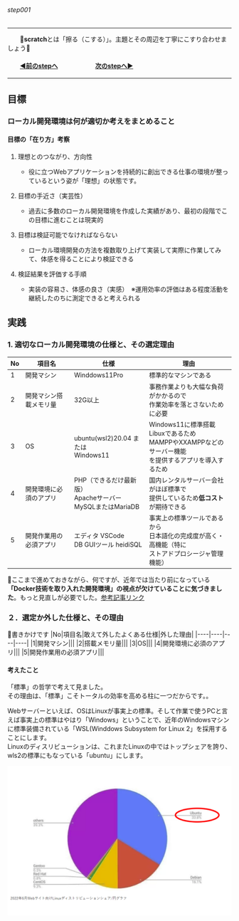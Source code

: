 ###### &emsp;&emsp;&emsp;&emsp;&emsp;&emsp;&emsp;&emsp;&emsp;&emsp;&emsp;&emsp;&emsp;&emsp;&emsp;&emsp;&emsp;&emsp;&emsp;&emsp;&emsp;&emsp;&emsp;&emsp;&emsp;&emsp;&emsp;&emsp;&emsp;&emsp;&emsp;&emsp;&emsp;step001

 ---
&emsp;&emsp;📌<b>scratch</b>とは「擦る（こする）」。主題とその周辺を丁寧にこすり合わせましょう📌
#### &emsp;&emsp;[◀️前のstepへ](https://github.com/yuasys/scratch001/tree/main#readme)&emsp;&emsp;&emsp;&emsp;&emsp;&emsp;[次のstepへ▶️](https://github.com/yuasys/scratch001/tree/main/002#readme)
---

## 目標

### ローカル開発環境は何が適切か考えをまとめること

#### 目標の「在り方」考察

1. 理想とのつながり、方向性
    - 役に立つWebアプリケーションを持続的に創出できる仕事の環境が整っているという姿が「理想」の状態です。

2. 目標の手近さ（実芸性）
    - 過去に多数のローカル開発環境を作成した実績があり、最初の段階でこの目標に進むことは現実的
4. 目標は検証可能でなければならない
    - ローカル環境開発の方法を複数取り上げて実装して実際に作業してみて、体感を得ることにより検証できる
6. 検証結果を評価する手順
    - 実装の容易さ、体感の良さ（実感）　※運用効率の評価はある程度活動を継続したのちに測定できると考えられる

 ## 実践
  
### 1. 適切なローカル開発環境の仕様と、その選定理由

 |No|項目名|仕様|理由|
 |----|----|----|----|
 |1|開発マシン|Winddows11Pro|標準的なマシンである|
 |2|開発マシン搭載メモリ量|32G以上|事務作業よりも大幅な負荷がかかるので<br>作業効率を落とさないために必要|
 |3|OS|ubuntu(wsl2)20.04 または<br>Windows11|Windows11に標準搭載Libuxであるため<br>MAMPPやXXAMPPなどのサーバー機能<br>を提供するアプリを導入するため
 |4|開発環境に必須のアプリ|PHP（できるだけ最新版）<br>Apacheサーバー<br>MySQLまたはMariaDB|国内レンタルサーバー会社がほぼ標準で<br>提供しているため<b>低コスト</b>が期待できる|
 |5|開発作業用の必須アプリ|エディタ VSCode<br>DB GUIツール heidiSQL|事実上の標準ツールであるから<br>日本語化の完成度が高く・高機能（特に<br>ストアドプロシージャ管理機能）|

📌ここまで進めておきながら、何ですが、近年では当たり前になっている<b>「Docker技術を取り入れた開発環境」の視点が欠けていることに気づきました</b>。もっと見直しが必要でした。[参考記事リンク](https://github.com/yuasys/chatty-journal/blob/main/2023/06/2023-06-02.md#%E7%92%B0%E5%A2%83%E6%A7%8B%E7%AF%89%E6%89%8B%E9%A0%86%E3%81%AE%E3%82%B3%E3%83%BC%E3%83%89%E5%8C%96%E3%81%AF%E9%87%8D%E8%A6%81%E3%81%AA%E6%84%8F%E5%91%B3%E3%81%8C%E3%81%82%E3%82%8B)

 ### ２．選定か外した仕様と、その理由

📌書きかけです
  |No|項目名|敢えて外したよくある仕様|外した理由|
 |----|----|----|----|
 |1|開発マシン|||
 |2|搭載メモリ量|||
 |3|OS|||
 |4|開発環境に必須のアプリ|||
 |5|開発作業用の必須アプリ|||
 

#### 考えたこと
 「標準」の哲学で考えて見ました。  
 その理由は、「標準」こそトータルの効率を高める柱に一つだからです。。
 
 Webサーバーといえば、OSはLinuxが事実上の標準。そして作業で使うPCと言えば事実上の標準はやはり「Windows」ということで、近年のWindowsマシンに標準装備されている「WSL(Winddows Subsystem for Linux 2」を採用することにします。  
 Linuxのディスリビューションは、これまたLinuxの中ではトップシェアを誇り、wls2の標準にもなっている「ubuntu」にします。
 
 ![2022年ディストリビューションのシェア](https://github.com/yuasys/scratch001/blob/main/images/fig2023-06-02-3.png?raw=true)
